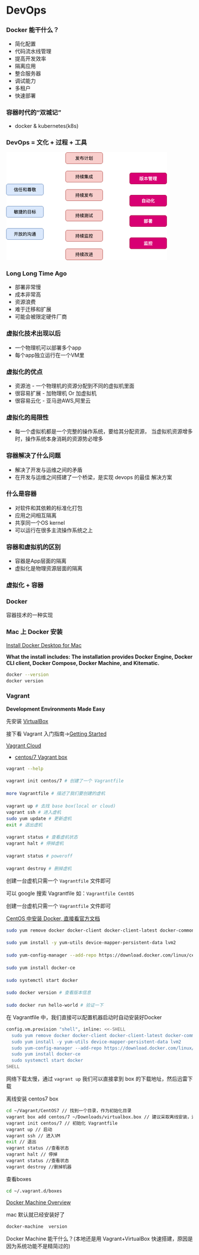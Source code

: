 # DevOps

### Docker 能干什么？
* 简化配置
* 代码流水线管理
* 提高开发效率
* 隔离应用
* 整合服务器
* 调试能力
* 多租户
* 快速部署

### 容器时代的“双城记”
* docker & kubernetes(k8s)

### DevOps = 文化 + 过程 + 工具

![devops](./images/devops.png)

### Long Long Time Ago

* 部署非常慢
* 成本非常高
* 资源浪费
* 难于迁移和扩展
* 可能会被限定硬件厂商

### 虚拟化技术出现以后

* 一个物理机可以部署多个app
* 每个app独立运行在一个VM里

### 虚拟化的优点

* 资源池 - 一个物理机的资源分配到不同的虚拟机里面
* 很容易扩展 - 加物理机 Or 加虚拟机
* 很容易云化 - 亚马逊AWS,阿里云 

### 虚拟化的局限性

* 每一个虚拟机都是一个完整的操作系统，要给其分配资源，
当虚拟机资源增多时，操作系统本身消耗的资源势必增多

### 容器解决了什么问题

* 解决了开发与运维之间的矛盾
* 在开发与运维之间搭建了一个桥梁，是实现 devops 的最佳
解决方案

### 什么是容器

* 对软件和其依赖的标准化打包
* 应用之间相互隔离
* 共享同一个OS kernel
* 可以运行在很多主流操作系统之上

### 容器和虚拟机的区别

* 容器是App层面的隔离
* 虚拟化是物理资源层面的隔离

### 虚拟化 + 容器

### Docker 

容器技术的一种实现

### Mac 上 Docker 安装

[Install Docker Desktop for Mac](https://docs.docker.com/docker-for-mac/install/)

**What the install includes: The installation provides Docker Engine, Docker CLI client, Docker Compose, Docker Machine, and Kitematic.**

```sh
docker --version
docker version
```

### Vagrant
**Development Environments Made Easy**

先安装 [VirtualBox](https://www.virtualbox.org/wiki/Downloads)

接下看 Vagrant 入门指南->[Getting Started](https://www.vagrantup.com/intro/getting-started/index.html)

[Vagrant Cloud](https://app.vagrantup.com/boxes/search)
* [centos/7 Vagrant box](https://app.vagrantup.com/centos/boxes/7)

```sh
vagrant --help

vagrant init centos/7 # 创建了一个 Vagrantfile

more Vagrantfile # 描述了我们要创建的虚机

vagrant up # 去找 base box(local or cloud)
vagrant ssh # 进入虚机
sudo yum update # 更新虚机
exit # 退出虚机

vagrant status # 查看虚机状态
vagrant halt # 停掉虚机

vagrant status # poweroff

vagrant destroy # 删掉虚机
```

创建一台虚机只需一个 `Vagrantfile` 文件即可

可以 google 搜索 Vagrantfile 如：`Vagrantfile CentOS`

创建一台虚机只需一个 `Vagrantfile` 文件即可

[CentOS 中安装 Docker, 直接看官方文档](https://docs.docker.com/install/linux/docker-ce/centos/) 

```sh
sudo yum remove docker docker-client docker-client-latest docker-common docker-latest docker-latest-logrotate docker-logrotate docker-engine

sudo yum install -y yum-utils device-mapper-persistent-data lvm2

sudo yum-config-manager --add-repo https://download.docker.com/linux/centos/docker-ce.repo

sudo yum install docker-ce

sudo systemctl start docker

sudo docker version # 查看版本信息

sudo docker run hello-world # 验证一下
```

在 Vagrantfile 中，我们直接可以配置机器启动时自动安装好Docker

```sh
config.vm.provision "shell", inline: <<-SHELL
  sudo yum remove docker docker-client docker-client-latest docker-common docker-latest docker-latest-logrotate docker-logrotate docker-engine
  sudo yum install -y yum-utils device-mapper-persistent-data lvm2
  sudo yum-config-manager --add-repo https://download.docker.com/linux/centos/docker-ce.repo
  sudo yum install docker-ce
  sudo systemctl start docker
SHELL
```

网络下载太慢，通过 `vagrant up` 我们可以直接拿到 box 的下载地址，然后迅雷下载

离线安装 centos7 box

```sh
cd ~/Vagrant/CentOS7 // 找到一个目录，作为初始化目录
vagrant box add centos/7 ~/Downloads/virtualbox.box // 建议采取离线安装，这样有利于放置虚拟机文件到指定路径
vagrant init centos/7 // 初始化 Vagrantfile
vagrant up // 启动
vagrant ssh // 进入VM
exit // 退出
vagrant status //查看状态
vagrant halt // 停掉
vagrant status //查看状态
vagrant destroy //删掉机器
```

查看boxes

```sh
cd ~/.vagrant.d/boxes
```

[Docker Machine Overview](https://docs.docker.com/machine/overview/)

mac 默认就已经安装好了

```sh
docker-machine  version
```

Docker Machine 能干什么？(本地还是用 Vagrant+VirtualBox 快速搭建，原因是因为系统功能不是精简过的)




